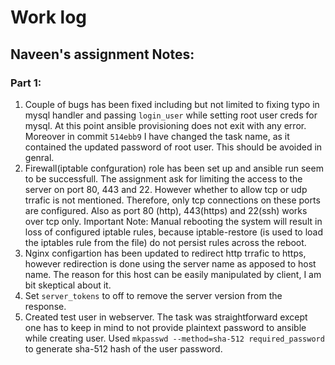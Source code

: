 # Work log

## Naveen's assignment  Notes:
### Part 1:
1. Couple of bugs has been fixed including but not limited to fixing typo in mysql handler and passing `login_user` while setting root user creds for mysql. At this point ansible provisioning does not exit with any error. Moreover in commit `514ebb9` I have changed the task name, as it contained the updated password of root user. This should be avoided in genral.
2. Firewall(iptable confguration) role has been set up and ansible run seem to be successfull. The assignment ask for limiting the access to the server on port 80, 443 and 22. However whether to allow tcp or udp trrafic is not mentioned. Therefore, only tcp connections on these ports are configured. Also as port 80 (http), 443(https) and 22(ssh) works over tcp only. Important Note: Manual rebooting the system will result in loss of configured iptable rules, because iptable-restore (is used to load the iptables rule from the file) do not persist rules across the reboot.
3. Nginx configartion has been updated to redirect http trrafic to https, however redirection is done using the server name as apposed to host name. The reason for this host can be easily manipulated by client, I am bit skeptical about it.
4. Set `server_tokens` to off to remove the server version from the response.
5. Created test user in webserver. The task was straightforward except one has to keep in mind to not provide plaintext password to ansible while creating user. Used `mkpasswd --method=sha-512 required_password` to generate sha-512 hash of the user password.
